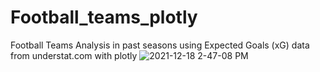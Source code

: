 # Football_teams_plotly
Football Teams Analysis in past seasons using Expected Goals (xG) data from understat.com with plotly
![2021-12-18 2-47-08 PM](https://user-images.githubusercontent.com/45700852/146643789-ecf06d8e-b9d7-4ad8-8578-cd87e54c8fff.png)
